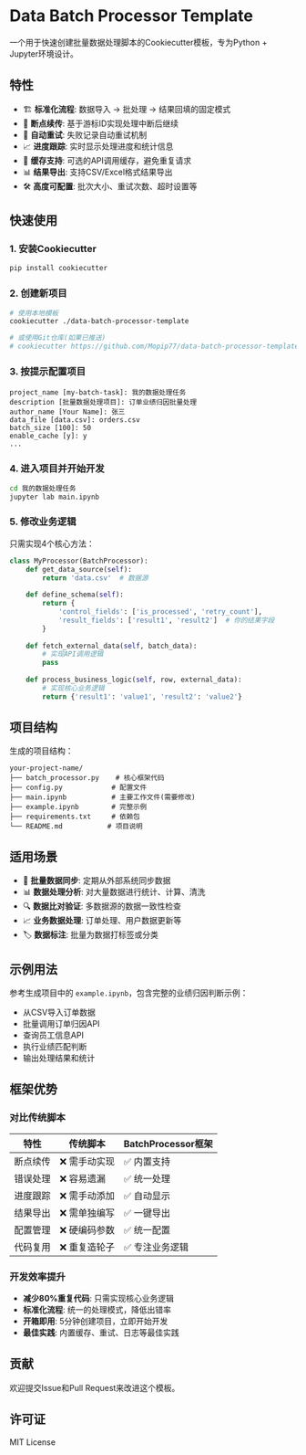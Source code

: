 # Data Batch Processor Template

一个用于快速创建批量数据处理脚本的Cookiecutter模板，专为Python + Jupyter环境设计。

## 特性

- 🏗️ **标准化流程**: 数据导入 → 批处理 → 结果回填的固定模式
- 🔄 **断点续传**: 基于游标ID实现处理中断后继续
- 🔁 **自动重试**: 失败记录自动重试机制
- 📈 **进度跟踪**: 实时显示处理进度和统计信息
- 💾 **缓存支持**: 可选的API调用缓存，避免重复请求
- 📊 **结果导出**: 支持CSV/Excel格式结果导出
- 🛠️ **高度可配置**: 批次大小、重试次数、超时设置等

## 快速使用

### 1. 安装Cookiecutter

```bash
pip install cookiecutter
```

### 2. 创建新项目

```bash
# 使用本地模板
cookiecutter ./data-batch-processor-template

# 或使用Git仓库(如果已推送)
# cookiecutter https://github.com/Mopip77/data-batch-processor-template
```

### 3. 按提示配置项目

```
project_name [my-batch-task]: 我的数据处理任务
description [批量数据处理项目]: 订单业绩归因批量处理
author_name [Your Name]: 张三
data_file [data.csv]: orders.csv
batch_size [100]: 50
enable_cache [y]: y
...
```

### 4. 进入项目并开始开发

```bash
cd 我的数据处理任务
jupyter lab main.ipynb
```

### 5. 修改业务逻辑

只需实现4个核心方法：

```python
class MyProcessor(BatchProcessor):
    def get_data_source(self):
        return 'data.csv'  # 数据源
    
    def define_schema(self):
        return {
            'control_fields': ['is_processed', 'retry_count'],
            'result_fields': ['result1', 'result2']  # 你的结果字段
        }
    
    def fetch_external_data(self, batch_data):
        # 实现API调用逻辑
        pass
    
    def process_business_logic(self, row, external_data):
        # 实现核心业务逻辑
        return {'result1': 'value1', 'result2': 'value2'}
```

## 项目结构

生成的项目结构：

```
your-project-name/
├── batch_processor.py    # 核心框架代码
├── config.py            # 配置文件
├── main.ipynb           # 主要工作文件(需要修改)
├── example.ipynb        # 完整示例
├── requirements.txt     # 依赖包
└── README.md           # 项目说明
```

## 适用场景

- 🔄 **批量数据同步**: 定期从外部系统同步数据
- 📊 **数据处理分析**: 对大量数据进行统计、计算、清洗
- 🔍 **数据比对验证**: 多数据源的数据一致性检查
- 📈 **业务数据处理**: 订单处理、用户数据更新等
- 🏷️ **数据标注**: 批量为数据打标签或分类

## 示例用法

参考生成项目中的 `example.ipynb`，包含完整的业绩归因判断示例：

- 从CSV导入订单数据
- 批量调用订单归因API
- 查询员工信息API
- 执行业绩匹配判断
- 输出处理结果和统计

## 框架优势

### 对比传统脚本

| 特性 | 传统脚本 | BatchProcessor框架 |
|------|---------|-------------------|
| 断点续传 | ❌ 需手动实现 | ✅ 内置支持 |
| 错误处理 | ❌ 容易遗漏 | ✅ 统一处理 |
| 进度跟踪 | ❌ 需手动添加 | ✅ 自动显示 |
| 结果导出 | ❌ 需单独编写 | ✅ 一键导出 |
| 配置管理 | ❌ 硬编码参数 | ✅ 统一配置 |
| 代码复用 | ❌ 重复造轮子 | ✅ 专注业务逻辑 |

### 开发效率提升

- **减少80%重复代码**: 只需实现核心业务逻辑
- **标准化流程**: 统一的处理模式，降低出错率
- **开箱即用**: 5分钟创建项目，立即开始开发
- **最佳实践**: 内置缓存、重试、日志等最佳实践

## 贡献

欢迎提交Issue和Pull Request来改进这个模板。

## 许可证

MIT License